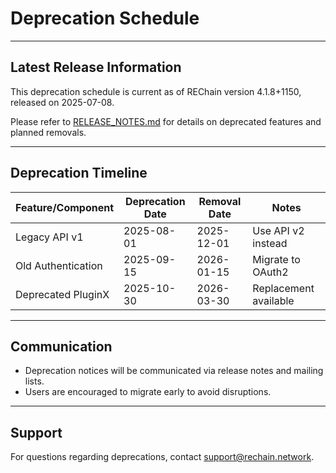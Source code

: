 # Deprecation Schedule

---

## Latest Release Information

This deprecation schedule is current as of REChain version 4.1.8+1150, released on 2025-07-08.

Please refer to [RELEASE_NOTES.md](./RELEASE_NOTES.md) for details on deprecated features and planned removals.

---

## Deprecation Timeline

| Feature/Component | Deprecation Date | Removal Date | Notes |
|-------------------|------------------|--------------|-------|
| Legacy API v1      | 2025-08-01       | 2025-12-01   | Use API v2 instead |
| Old Authentication | 2025-09-15       | 2026-01-15   | Migrate to OAuth2  |
| Deprecated PluginX | 2025-10-30       | 2026-03-30   | Replacement available |

---

## Communication

- Deprecation notices will be communicated via release notes and mailing lists.
- Users are encouraged to migrate early to avoid disruptions.

---

## Support

For questions regarding deprecations, contact support@rechain.network.
